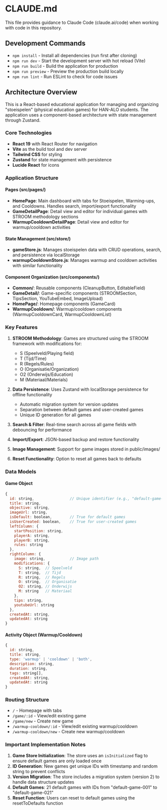 # CLAUDE.md

This file provides guidance to Claude Code (claude.ai/code) when working with code in this repository.

## Development Commands

- `npm install` - Install all dependencies (run first after cloning)
- `npm run dev` - Start the development server with hot reload (Vite)
- `npm run build` - Build the application for production
- `npm run preview` - Preview the production build locally
- `npm run lint` - Run ESLint to check for code issues

## Architecture Overview

This is a React-based educational application for managing and organizing "stoeispelen" (physical education games) for HAN-ALO students. The application uses a component-based architecture with state management through Zustand.

### Core Technologies
- **React 19** with React Router for navigation
- **Vite** as the build tool and dev server
- **Tailwind CSS** for styling
- **Zustand** for state management with persistence
- **Lucide React** for icons

### Application Structure

#### Pages (src/pages/)
- **HomePage**: Main dashboard with tabs for Stoeispelen, Warming-ups, and Cooldowns. Handles search, import/export functionality
- **GameDetailPage**: Detail view and editor for individual games with STROOM methodology sections
- **WarmupCooldownDetailPage**: Detail view and editor for warmup/cooldown activities

#### State Management (src/store/)
- **gameStore.js**: Manages stoeispelen data with CRUD operations, search, and persistence via localStorage
- **warmupCooldownStore.js**: Manages warmup and cooldown activities with similar functionality

#### Component Organization (src/components/)
- **Common/**: Reusable components (CleanupButton, EditableField)
- **GameDetail/**: Game-specific components (STROOMSection, TipsSection, YouTubeEmbed, ImageUpload)
- **HomePage/**: Homepage components (GameCard)
- **WarmupCooldown/**: Warmup/cooldown components (WarmupCooldownCard, WarmupCooldownList)

### Key Features

1. **STROOM Methodology**: Games are structured using the STROOM framework with modifications for:
   - S (Speelveld/Playing field)
   - T (Tijd/Time)
   - R (Regels/Rules)
   - O (Organisatie/Organization)
   - O2 (Onderwijs/Education)
   - M (Materiaal/Materials)

2. **Data Persistence**: Uses Zustand with localStorage persistence for offline functionality
   - Automatic migration system for version updates
   - Separation between default games and user-created games
   - Unique ID generation for all games

3. **Search & Filter**: Real-time search across all game fields with debouncing for performance

4. **Import/Export**: JSON-based backup and restore functionality

5. **Image Management**: Support for game images stored in public/images/

6. **Reset Functionality**: Option to reset all games back to defaults

### Data Models

#### Game Object
```javascript
{
  id: string,                // Unique identifier (e.g., "default-game-001" or "game-1234567890-abc")
  title: string,
  objective: string,
  imageUrl: string,
  isDefault: boolean,        // True for default games
  isUserCreated: boolean,    // True for user-created games
  leftColumn: {
    startPosition: string,
    playerA: string,
    playerB: string,
    rules: string
  },
  rightColumn: {
    image: string,           // Image path
    modifications: {
      S: string,  // Speelveld
      T: string,  // Tijd
      R: string,  // Regels
      O: string,  // Organisatie
      O2: string, // Onderwijs
      M: string   // Materiaal
    },
    tips: string,
    youtubeUrl: string
  },
  createdAt: string,
  updatedAt: string
}
```

#### Activity Object (Warmup/Cooldown)
```javascript
{
  id: string,
  title: string,
  type: 'warmup' | 'cooldown' | 'both',
  description: string,
  duration: string,
  tags: string[],
  createdAt: string,
  updatedAt: string
}
```

### Routing Structure
- `/` - Homepage with tabs
- `/game/:id` - View/edit existing game
- `/game/new` - Create new game
- `/warmup-cooldown/:id` - View/edit existing warmup/cooldown
- `/warmup-cooldown/new` - Create new warmup/cooldown

### Important Implementation Notes

1. **Game Store Initialization**: The store uses an `isInitialized` flag to ensure default games are only loaded once
2. **ID Generation**: New games get unique IDs with timestamp and random string to prevent conflicts
3. **Version Migration**: The store includes a migration system (version 2) to handle data structure updates
4. **Default Games**: 21 default games with IDs from "default-game-001" to "default-game-021"
5. **Reset Function**: Users can reset to default games using the resetToDefaults function